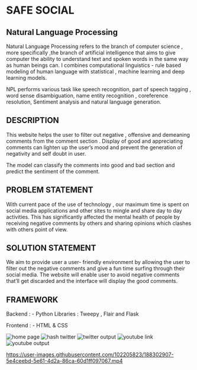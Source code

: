 
# SAFE  SOCIAL
## Natural Language Processing
Natural Language Processing refers to the branch of computer science , more specifically ,the branch of artificial intelligence that aims to give computer the ability to understand text and spoken words in the same way as human beings can.
I combines computational linguistics - rule based modeling of human language with statistical , machine learning and deep learning models.

NPL performs various task like speech recognition,
part of speech tagging , word sense disambiguation,
name entity recognition , coreference resolution,
Sentiment analysis and natural language generation.

## DESCRIPTION
This website helps the user to filter out negative , offensive and demeaning comments from the comment section . 
Display of good and appreciating comments can lighten up the user’s mood and prevent the generation of negativity and self doubt in user.

The model can classify the comments into good and bad section and predict the sentiment of the comment.

## PROBLEM STATEMENT

With current pace of the use of technology , our maximum time is spent on social media applications and other sites to mingle and share day to day activities.  This has significantly affected the mental health of people by receiving negative comments by others and sharing opinions which clashes with others point of view. 

## SOLUTION STATEMENT

We aim to provide user a user- friendly environment by allowing the user to filter out the negative comments and give a fun time  surfing through their social media. The website will enable user to avoid negative comments that’ll get discarded and the interface will display the good comments. 

## FRAMEWORK
 
 Backend : 
    - Python Libraries : Tweepy , Flair and Flask 
    
  Frontend : 
    -  HTML & CSS

![home page](https://user-images.githubusercontent.com/102205823/188302832-90bf5095-caa7-4674-a5f8-a09f1625fd34.PNG)
![hash twitter](https://user-images.githubusercontent.com/102205823/188302879-e2b0f8fe-0f81-473e-8a44-b148529c7f56.PNG)
![twitter output](https://user-images.githubusercontent.com/102205823/188302887-592a5194-6f1e-4f93-ac03-2419676a7443.jpeg)
![youtube link](https://user-images.githubusercontent.com/102205823/188302898-7237fc80-7be3-411c-bee3-9a29a9fa468c.jpeg)![youtube output](https://user-images.githubusercontent.com/102205823/188302903-425a0bbc-36c7-4af7-9a4b-a79b8e847632.jpeg)


https://user-images.githubusercontent.com/102205823/188302907-5e4ceebd-5e61-4d2a-86ca-60d1ff097067.mp4

